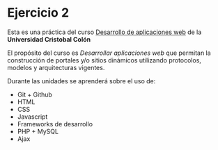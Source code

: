 # Ejercicio 2

Esta es una práctica del curso [Desarrollo de aplicaciones web](https://av-exactas.ucc.mx/course/view.php?id=170) de la **Universidad Cristobal Colón**

El propósito del curso es *Desarrollar aplicaciones web* que permitan la construcción de portales y/o sitios dinámicos utilizando protocolos, modelos y arquitecturas vigentes.

Durante las unidades se aprenderá sobre el uso de:

* Git + Github
* HTML
* CSS
* Javascript
* Frameworks de desarrollo
* PHP + MySQL
* Ajax


